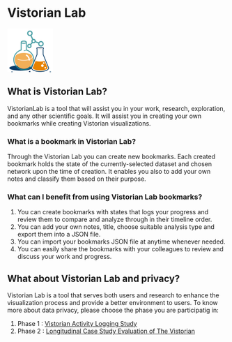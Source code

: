 # Vistorian Lab
![picture](/assets/Images/VistorianLabLogo.png)

## What is Vistorian Lab?

VistorianLab is a tool that will assist you in your work, research, exploration, and any other scientific goals. It will assist you in creating your own bookmarks while creating Vistorian visualizations.  

### What is a bookmark in Vistorian Lab?
Through the Vistorian Lab you can create new bookmarks. Each created bookmark holds the state of the currently-selected dataset and chosen network upon the time of creation. It enables you also to add your own notes and classify them based on their purpose. 

### What can I benefit from using Vistorian Lab bookmarks?
1. You can create bookmarks with states that logs your progress and review them to compare and analyze through in their timeline order.
2. You can add your own notes, title, choose suitable analysis type and export them into a JSON file. 
3. You can import your bookmarks JSON file at anytime whenever needed.
4. You can easily share the bookmarks with your colleagues to review and discuss your work and progress. 


## What about Vistorian Lab and privacy?
Vistorian Lab is a tool that serves both users and research to enhance the visualization process and provide a better environment to users. To know more about data privacy, please choose the phase you are participatig in:
1. Phase 1 :  <a href="https://vistorian.github.io/studyPhase1_activityLogging.html">Vistorian Activity Logging Study</a> 
2. Phase 2 :  <a href="https://vistorian.github.io/studyPhase2_LongitudinalCaseStudy.html">Longitudinal Case Study Evaluation of The Vistorian</a> 
